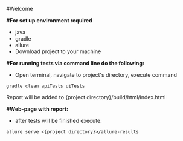 
#Welcome


**#For set up environment required**

- java
- gradle
- allure
- Download project to your machine

**#For running tests via command line do the following:**
- Open terminal, navigate to project's directory, execute command 
```
gradle clean apiTests uiTests
```

Report will be added to {project directory}/build/html/index.html


**#Web-page with report:**

- after tests will be finished execute:

```
allure serve <{project directory}>/allure-results
```
